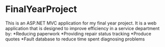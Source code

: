 # FinalYearProject

This is an ASP.NET MVC application for my final year project. It is a web application that is designed to improve efficiency in a service department by:
  *Reducing paperwork
  *Providing repair status tracking
  *Produce quotes
  *Fault database to reduce time spent diagnosing problems
